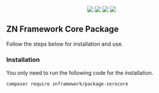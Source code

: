 <p align="center">
<a href="https://packagist.org/packages/znframework/package-zerocore" rel="nofollow">
	<img src="https://img.shields.io/packagist/dt/znframework/package-zerocore?style=flat-square" style="max-width:100%;"></a>
<a href="//packagist.org/packages/znframework/package-zerocore" rel="nofollow">
	<img src="https://img.shields.io/github/v/release/znframework/package-zerocore?style=flat-square&color=00BFFF" style="max-width:100%;"></a>
<a href="//packagist.org/packages/znframework/package-zerocore" rel="nofollow">
	<img src="https://img.shields.io/github/release-date/znframework/package-zerocore?style=flat-square" style="max-width:100%;"></a>
<a href="//packagist.org/packages/znframework/package-zerocore" rel="nofollow">
	<img src="https://img.shields.io/github/license/znframework/package-zerocore?style=flat-square" style="max-width:100%;"></a>
</p>

<h2>ZN Framework Core Package</h2>
<p>
Follow the steps below for installation and use.
</p>

<h3>Installation</h3>
<p>
You only need to run the following code for the installation.
</p>

```
composer require znframework/package-zerocore
```